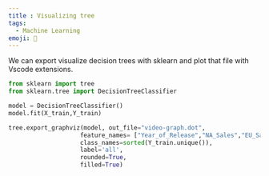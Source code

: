 ```yaml
---
title : Visualizing tree
tags:
  - Machine Learning
emoji: 🧠
---
```


We can export visualize decision trees with sklearn and plot that file with Vscode extensions.

```python
from sklearn import tree
from sklearn.tree import DecisionTreeClassifier

model = DecisionTreeClassifier()
model.fit(X_train,Y_train)

tree.export_graphviz(model, out_file="video-graph.dot",
                    feature_names= ["Year_of_Release","NA_Sales","EU_Sales","JP_Sales","Other_Sales","Global_Sales"],
                    class_names=sorted(Y_train.unique()),
                    label='all',
                    rounded=True,
                    filled=True)
```